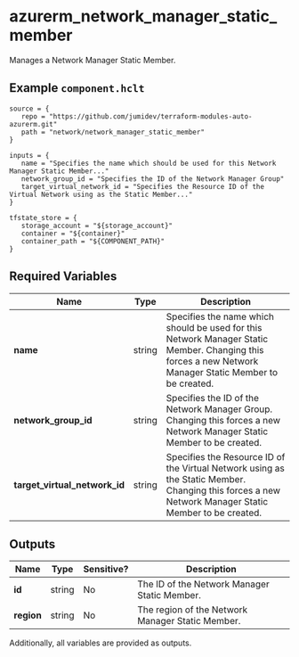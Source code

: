 # azurerm_network_manager_static_member

Manages a Network Manager Static Member.

## Example `component.hclt`

```hcl
source = {
   repo = "https://github.com/jumidev/terraform-modules-auto-azurerm.git"   
   path = "network/network_manager_static_member"   
}

inputs = {
   name = "Specifies the name which should be used for this Network Manager Static Member..."   
   network_group_id = "Specifies the ID of the Network Manager Group"   
   target_virtual_network_id = "Specifies the Resource ID of the Virtual Network using as the Static Member..."   
}

tfstate_store = {
   storage_account = "${storage_account}"   
   container = "${container}"   
   container_path = "${COMPONENT_PATH}"   
}

```

## Required Variables

| Name | Type |  Description |
| ---- | --------- |  ----------- |
| **name** | string |  Specifies the name which should be used for this Network Manager Static Member. Changing this forces a new Network Manager Static Member to be created. | 
| **network_group_id** | string |  Specifies the ID of the Network Manager Group. Changing this forces a new Network Manager Static Member to be created. | 
| **target_virtual_network_id** | string |  Specifies the Resource ID of the Virtual Network using as the Static Member. Changing this forces a new Network Manager Static Member to be created. | 



## Outputs

| Name | Type | Sensitive? | Description |
| ---- | ---- | --------- | --------- |
| **id** | string | No  | The ID of the Network Manager Static Member. | 
| **region** | string | No  | The region of the Network Manager Static Member. | 

Additionally, all variables are provided as outputs.
